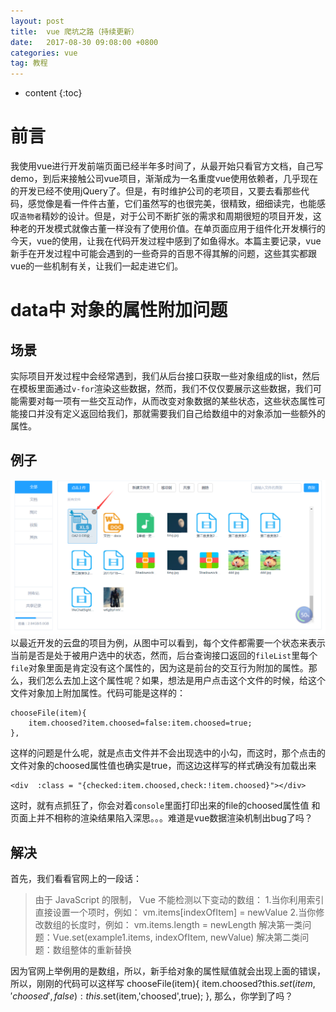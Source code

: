 ```yaml
---
layout: post
title:  vue 爬坑之路（持续更新）
date:   2017-08-30 09:08:00 +0800
categories: vue
tag: 教程
---
```


* content
{:toc}


前言
===========================
我使用vue进行开发前端页面已经半年多时间了，从最开始只看官方文档，自己写demo，到后来接触公司vue项目，渐渐成为一名重度vue使用依赖者，几乎现在的开发已经不使用jQuery了。但是，有时维护公司的老项目，又要去看那些代码，感觉像是看一件件古董，它们虽然写的也很完美，很精致，细细读完，也能感叹`造物者`精妙的设计。但是，对于公司不断扩张的需求和周期很短的项目开发，这种老的开发模式就像古董一样没有了使用价值。在单页面应用于组件化开发横行的今天，vue的使用，让我在代码开发过程中感到了如鱼得水。本篇主要记录，vue新手在开发过程中可能会遇到的一些奇异的百思不得其解的问题，这些其实都跟vue的一些机制有关，让我们一起走进它们。

data中 对象的属性附加问题
==========================

场景
--------------------------
实际项目开发过程中会经常遇到，我们从后台接口获取一些对象组成的list，然后在模板里面通过`v-for`渲染这些数据，然而，我们不仅仅要展示这些数据，我们可能需要对每一项有一些交互动作，从而改变对象数据的某些状态，这些状态属性可能接口并没有定义返回给我们，那就需要我们自己给数组中的对象添加一些额外的属性。

例子
-------------------------------
![云盘图片](/styles/images/yupan.png)
以最近开发的云盘的项目为例，从图中可以看到，每个文件都需要一个状态来表示当前是否是处于被用户选中的状态，然而，后台查询接口返回的`fileList`里每个`file`对象里面是肯定没有这个属性的，因为这是前台的交互行为附加的属性。那么，我们怎么去加上这个属性呢？如果，想法是用户点击这个文件的时候，给这个文件对象加上附加属性。代码可能是这样的：

    chooseFile(item){
		item.choosed?item.choosed=false:item.choosed=true;
    },
这样的问题是什么呢，就是点击文件并不会出现选中的小勾，而这时，那个点击的文件对象的choosed属性值也确实是true，而这边这样写的样式确没有加载出来

	<div  :class = "{checked:item.choosed,check:!item.choosed}"></div>
这时，就有点抓狂了，你会对着`console`里面打印出来的file的choosed属性值 和 页面上并不相称的渲染结果陷入深思。。。难道是vue数据渲染机制出bug了吗？

解决
------------------------------------
首先，我们看看官网上的一段话：
>由于 JavaScript 的限制， Vue 不能检测以下变动的数组：
>1.当你利用索引直接设置一个项时，例如： vm.items[indexOfItem] = newValue
>2.当你修改数组的长度时，例如： vm.items.length = newLength
> 解决第一类问题：Vue.set(example1.items, indexOfItem, newValue)
>解决第二类问题：数组整体的重新替换

因为官网上举例用的是数组，所以，新手给对象的属性赋值就会出现上面的错误，所以，刚刚的代码可以这样写
	chooseFile(item){
		item.choosed?this.$set(item,'choosed',false):this.$set(item,'choosed',true);
    },
那么，你学到了吗？